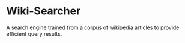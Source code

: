 # Wiki-Searcher
A search engine trained from a corpus of wikipedia articles to provide efficient query results.
